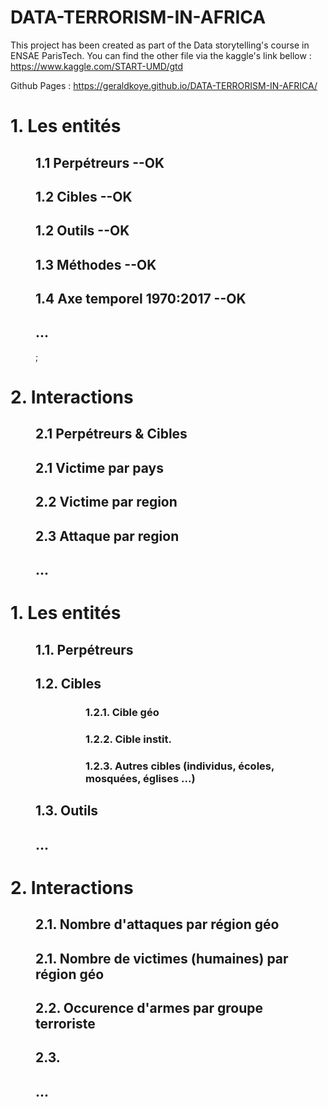 # DATA-TERRORISM-IN-AFRICA
This project has been created as part of the Data storytelling's course in ENSAE ParisTech.
You can find the other file via the kaggle's link bellow :
https://www.kaggle.com/START-UMD/gtd

Github Pages : https://geraldkoye.github.io/DATA-TERRORISM-IN-AFRICA/

<div> 
    <h1> 1.  Les entités </h1>
    <div style = "margin-left: 40px"> <h2> 1.1 Perpétreurs --OK </h2> 
            <h2> 1.2 Cibles --OK </h2> 
        <h2> 1.2 Outils --OK </h2> 
        <h2> 1.3 Méthodes --OK </h2> 
        <h2> 1.4 Axe temporel 1970:2017 --OK </h2> 
        <h2> ... </h2> ; 
        </div>
    <h1> 2.  Interactions </h1>
    <div style = "margin-left: 40px"> <h2> 2.1 Perpétreurs & Cibles </h2> 
            <h2> 2.1  Victime par pays  </h2> 
        <h2> 2.2 Victime par region </h2>
        <h2> 2.3 Attaque par region </h2>
        <h2> ... </h2>
        </div>
</div>


<div> 
    <h1> 1.  Les entités </h1>
    <div style = "margin-left: 40px"> 
        <h2> 1.1. Perpétreurs </h2> 
        <h2> 1.2. Cibles </h2> 
            <div style = "margin-left: 80px">
                <h3> 1.2.1. Cible géo </h3>
                <h3> 1.2.2. Cible instit. </h3>
                <h3> 1.2.3. Autres cibles (individus, écoles, mosquées, églises ...) </h3>
            </div>
        <h2> 1.3. Outils </h2> 
        <h2> ... </h2>
    </div>
    <h1> 2.  Interactions </h1>
    <div style = "margin-left: 40px"> 
        <h2> 2.1. Nombre d'attaques par région géo </h2> 
        <h2> 2.1.  Nombre de victimes (humaines) par région géo  </h2> 
        <h2> 2.2. Occurence d'armes par groupe terroriste </h2>
        <h2> 2.3.  </h2>
        <h2> ... </h2>
   </div>
</div>
